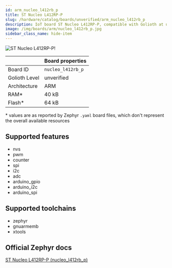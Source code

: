 ```yaml
---
id: arm_nucleo_l412rb_p
title: ST Nucleo L412RP-P
slug: /hardware/catalog/boards/unverified/arm_nucleo_l412rb_p
description: IoT board ST Nucleo L412RP-P, compatible with Golioth at unverified level.
image: /img/boards/arm/nucleo_l412rb_p.jpg
sidebar_class_name: hide-item
---
```


[//]: # (This is an auto-generated file, do not edit! Changes to it will be lost upon re-generation)

![ST Nucleo L412RP-P!](/img/boards/arm/nucleo_l412rb_p.jpg "ST Nucleo L412RP-P")

|                | Board properties     |
| -------------  | -------------------- |
| Board ID       | `nucleo_l412rb_p` |
| Golioth Level  | unverified       |
| Architecture   | ARM |
| RAM*           | 40 kB |
| Flash*         | 64 kB |

\* values are as reported by Zephyr `.yaml` board files, which don't represent the overall available resources



## Supported features

* nvs
* pwm
* counter
* spi
* i2c
* adc
* arduino_gpio
* arduino_i2c
* arduino_spi

## Supported toolchains

* zephyr
* gnuarmemb
* xtools

## Official Zephyr docs

[ST Nucleo L412RP-P (nucleo_l412rb_p)](https://docs.zephyrproject.org/latest/boards/arm/nucleo_l412rb_p/doc/index.html)
